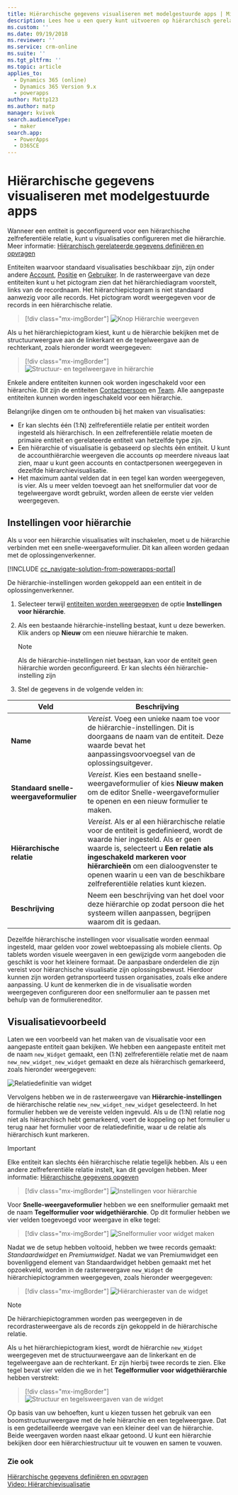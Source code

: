 ```yaml
---
title: Hiërarchische gegevens visualiseren met modelgestuurde apps | MicrosoftDocs
description: Lees hoe u een query kunt uitvoeren op hiërarchisch gerelateerde gegevens en deze kunt visualiseren
ms.custom: ''
ms.date: 09/19/2018
ms.reviewer: ''
ms.service: crm-online
ms.suite: ''
ms.tgt_pltfrm: ''
ms.topic: article
applies_to:
  - Dynamics 365 (online)
  - Dynamics 365 Version 9.x
  - powerapps
author: Mattp123
ms.author: matp
manager: kvivek
search.audienceType:
  - maker
search.app:
  - PowerApps
  - D365CE
---
```

# <a name="visualize-hierarchical-data-with-model-driven-apps"></a>Hiërarchische gegevens visualiseren met modelgestuurde apps

Wanneer een entiteit is geconfigureerd voor een hiërarchische zelfreferentiële relatie, kunt u visualisaties configureren met die hiërarchie. Meer informatie: [Hiërarchisch gerelateerde gegevens definiëren en opvragen](../common-data-service/define-query-hierarchical-data.md)

Entiteiten waarvoor standaard visualisaties beschikbaar zijn, zijn onder andere [Account](/powerapps/developer/common-data-service/reference/entities/account), [Positie](/powerapps/developer/common-data-service/reference/entities/position) en [Gebruiker](/powerapps/developer/common-data-service/reference/entities/systemuser). In de rasterweergave van deze entiteiten kunt u het pictogram zien dat het hiërarchiediagram voorstelt, links van de recordnaam. Het hiërarchiepictogram is niet standaard aanwezig voor alle records. Het pictogram wordt weergegeven voor de records in een hiërarchische relatie.  
> [!div class="mx-imgBorder"] 
> ![Knop Hiërarchie weergeven](media/view-hierarchy-button.png)  
  
 Als u het hiërarchiepictogram kiest, kunt u de hiërarchie bekijken met de structuurweergave aan de linkerkant en de tegelweergave aan de rechterkant, zoals hieronder wordt weergegeven:  
  
> [!div class="mx-imgBorder"] 
> ![Structuur- en tegelweergave in hiërarchie](media/tree-view-and-tile-view-in-hierarchy.png)  
  
 Enkele andere entiteiten kunnen ook worden ingeschakeld voor een hiërarchie. Dit zijn de entiteiten [Contactpersoon](/powerapps/developer/common-data-service/reference/entities/contact) en [Team](/powerapps/developer/common-data-service/reference/entities/team). Alle aangepaste entiteiten kunnen worden ingeschakeld voor een hiërarchie.  
  
Belangrijke dingen om te onthouden bij het maken van visualisaties:  
  
- Er kan slechts één (1:N) zelfreferentiële relatie per entiteit worden ingesteld als hiërarchisch. In een zelfreferentiële relatie moeten de primaire entiteit en gerelateerde entiteit van hetzelfde type zijn.  
- Een hiërarchie of visualisatie is gebaseerd op slechts één entiteit. U kunt de accounthiërarchie weergeven die accounts op meerdere niveaus laat zien, maar u kunt geen accounts en contactpersonen weergegeven in dezelfde hiërarchievisualisatie. 
- Het maximum aantal velden dat in een tegel kan worden weergegeven, is vier. Als u meer velden toevoegt aan het snelformulier dat voor de tegelweergave wordt gebruikt, worden alleen de eerste vier velden weergegeven. 

## <a name="hierarchy-settings"></a>Instellingen voor hiërarchie

Als u voor een hiërarchie visualisaties wilt inschakelen, moet u de hiërarchie verbinden met een snelle-weergaveformulier. Dit kan alleen worden gedaan met de oplossingenverkenner.

[!INCLUDE [cc_navigate-solution-from-powerapps-portal](../../includes/cc_navigate-solution-from-powerapps-portal.md)]

De hiërarchie-instellingen worden gekoppeld aan een entiteit in de oplossingenverkenner. 

1. Selecteer terwijl [entiteiten worden weergegeven](../common-data-service/create-edit-entities-solution-explorer.md#view-entities) de optie **Instellingen voor hiërarchie**.
2. Als een bestaande hiërarchie-instelling bestaat, kunt u deze bewerken. Klik anders op **Nieuw** om een nieuwe hiërarchie te maken.
    
    > [!NOTE]
    > Als de hiërarchie-instellingen niet bestaan, kan voor de entiteit geen hiërarchie worden geconfigureerd.
    >Er kan slechts één hiërarchie-instelling zijn 

1. Stel de gegevens in de volgende velden in:

|Veld|Beschrijving|
|--|--|
|**Name**|*Vereist.* Voeg een unieke naam toe voor de hiërarchie-instellingen. Dit is doorgaans de naam van de entiteit. Deze waarde bevat het aanpassingsvoorvoegsel van de oplossingsuitgever.|
|**Standaard snelle-weergaveformulier**|*Vereist.* Kies een bestaand snelle-weergaveformulier of kies **Nieuw maken** om de editor Snelle-weergaveformulier te openen en een nieuw formulier te maken.|
|**Hiërarchische relatie**|*Vereist.* Als er al een hiërarchische relatie voor de entiteit is gedefinieerd, wordt de waarde hier ingesteld. Als er geen waarde is, selecteert u **Een relatie als ingeschakeld markeren voor hiërarchieën** om een dialoogvenster te openen waarin u een van de beschikbare zelfreferentiële relaties kunt kiezen.|
|**Beschrijving**|Neem een beschrijving van het doel voor deze hiërarchie op zodat persoon die het systeem willen aanpassen, begrijpen waarom dit is gedaan.|
    

Dezelfde hiërarchische instellingen voor visualisatie worden eenmaal ingesteld, maar gelden voor zowel webtoepassing als mobiele clients. Op tablets worden visuele weergaven in een gewijzigde vorm aangeboden die geschikt is voor het kleinere formaat. De aanpasbare onderdelen die zijn vereist voor hiërarchische visualisatie zijn oplossingsbewust. Hierdoor kunnen zijn worden getransporteerd tussen organisaties, zoals elke andere aanpassing. U kunt de kenmerken die in de visualisatie worden weergegeven configureren door een snelformulier aan te passen met behulp van de formuliereneditor.
  
## <a name="visualization-walk-through"></a>Visualisatievoorbeeld

Laten we een voorbeeld van het maken van de visualisatie voor een aangepaste entiteit gaan bekijken. We hebben een aangepaste entiteit met de naam `new_Widget` gemaakt, een (1:N) zelfreferentiële relatie met de naam `new_new_widget_new_widget` gemaakt en deze als hiërarchisch gemarkeerd, zoals hieronder weergegeven:  
  
![Relatiedefinitie van widget](media/widget-relationship-definition.png)  
  
Vervolgens hebben we in de rasterweergave van **Hiërarchie-instellingen** de hiërarchische relatie `new_new_widget_new_widget` geselecteerd. In het formulier hebben we de vereiste velden ingevuld. Als u de (1:N) relatie nog niet als hiërarchisch hebt gemarkeerd, voert de koppeling op het formulier u terug naar het formulier voor de relatiedefinitie, waar u de relatie als hiërarchisch kunt markeren.  

> [!IMPORTANT]
> Elke entiteit kan slechts één hiërarchische relatie tegelijk hebben. Als u een andere zelfreferentiële relatie instelt, kan dit gevolgen hebben. Meer informatie: [Hiërarchische gegevens opgeven](../common-data-service/define-query-hierarchical-data.md#define-hierarchical-data)

> [!div class="mx-imgBorder"] 
> ![Instellingen voor hiërarchie](media/hierarchy-settings.png)  
  
Voor **Snelle-weergaveformulier** hebben we een snelformulier gemaakt met de naam **Tegelformulier voor widgethiërarchie**. Op dit formulier hebben we vier velden toegevoegd voor weergave in elke tegel:  

> [!div class="mx-imgBorder"] 
> ![Snelformulier voor widget maken](media/create-quickform.png)  
  
Nadat we de setup hebben voltooid, hebben we twee records gemaakt: *Standaardwidget* en *Premiumwidget*. Nadat we van Premiumwidget een bovenliggend element van Standaardwidget hebben gemaakt met het opzoekveld, worden in de rasterweergave `new_Widget` de hiërarchiepictogrammen weergegeven, zoals hieronder weergegeven:  

> [!div class="mx-imgBorder"] 
> ![Hiërarchieraster van de widget](media/widget-hierarchy-grid.png)  
  
> [!NOTE]
>  De hiërarchiepictogrammen worden pas weergegeven in de recordrasterweergave als de records zijn gekoppeld in de hiërarchische relatie.  
  
Als u het hiërarchiepictogram kiest, wordt de hiërarchie `new_Widget` weergegeven met de structuurweergave aan de linkerkant en de tegelweergave aan de rechterkant. Er zijn hierbij twee records te zien. Elke tegel bevat vier velden die we in het **Tegelformulier voor widgethiërarchie** hebben verstrekt:  

> [!div class="mx-imgBorder"] 
> ![Structuur en tegelsweergaven van de widget](media/widget-tree-tiles.png)  

Op basis van uw behoeften, kunt u kiezen tussen het gebruik van een boomstructuurweergave met de hele hiërarchie en een tegelweergave. Dat is een gedetailleerde weergave van een kleiner deel van de hiërarchie. Beide weergaven worden naast elkaar getoond. U kunt een hiërarchie bekijken door een hiërarchiestructuur uit te vouwen en samen te vouwen. 

### <a name="see-also"></a>Zie ook 

[Hiërarchische gegevens definiëren en opvragen](../common-data-service/define-query-hierarchical-data.md)<br />
[Video: Hiërarchievisualisatie](http://www.youtube.com/watch?v=_dGBE6icLNw&index=9&list=PLC3591A8FE4ADBE07)
